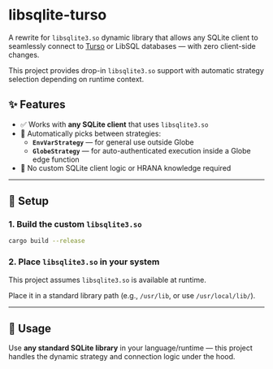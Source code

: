 # libsqlite-turso

A rewrite for `libsqlite3.so` dynamic library that allows any SQLite client to seamlessly connect to [Turso](https://turso.tech/) or LibSQL databases — with zero client-side changes.

This project provides drop-in `libsqlite3.so` support with automatic strategy selection depending on runtime context.

## ✨ Features

- ✅ Works with **any SQLite client** that uses `libsqlite3.so`
- 🔁 Automatically picks between strategies:
  - **`EnvVarStrategy`** — for general use outside Globe
  - **`GlobeStrategy`** — for auto-authenticated execution inside a Globe edge function
- 🔌 No custom SQLite client logic or HRANA knowledge required

---

## 🔧 Setup

### 1. Build the custom `libsqlite3.so`

```bash
cargo build --release
```

### 2. Place `libsqlite3.so` in your system

This project assumes `libsqlite3.so` is available at runtime.

Place it in a standard library path (e.g., `/usr/lib`, or use `/usr/local/lib/`).

---

## 🚀 Usage

Use **any standard SQLite library** in your language/runtime — this project handles the dynamic strategy and connection logic under the hood.
